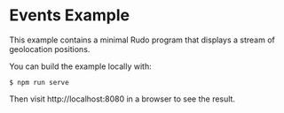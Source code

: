 # Events Example

This example contains a minimal Rudo program that displays a stream of geolocation positions. 

You can build the example locally with:

```
$ npm run serve
```

Then visit http://localhost:8080 in a browser to see the result.
